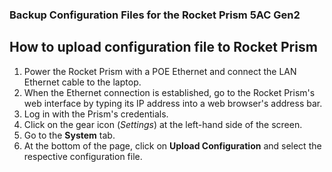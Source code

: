 ### Backup Configuration Files for the Rocket Prism 5AC Gen2 

## How to upload configuration file to Rocket Prism 

1. Power the Rocket Prism with a POE Ethernet and connect the LAN Ethernet cable to the laptop. 
2. When the Ethernet connection is established, go to the Rocket Prism's web interface by typing its IP address into a web browser's address bar.
3. Log in with the Prism's credentials. 
4. Click on the gear icon (*Settings*) at the left-hand side of the screen. 
5. Go to the **System** tab. 
6. At the bottom of the page, click on **Upload Configuration** and select the respective configuration file. 
